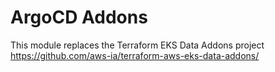 # ArgoCD Addons 

This module replaces the Terraform EKS Data Addons project https://github.com/aws-ia/terraform-aws-eks-data-addons/



